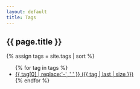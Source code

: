 ```yaml
---
layout: default
title: Tags
---
```


<section class="posts">
  <h1>{{ page.title }}</h1>
  {% assign tags = site.tags | sort %}
  <ul>
    {% for tag in tags %}
      <li>
        <a href="/tag/{{ tag | first | slugify }}/">
          {{ tag[0] | replace:'-', ' ' }} ({{ tag | last | size }})
        </a>
      </li>
    {% endfor %}
  </ul>
</section>
